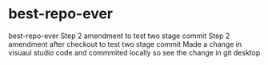 # best-repo-ever
best-repo-ever
Step 2 amendment to test two stage commit
Step 2 amendment after checkout to test two stage commit
Made a change in visuaul studio code and commmited locally so see the change in git desktop
